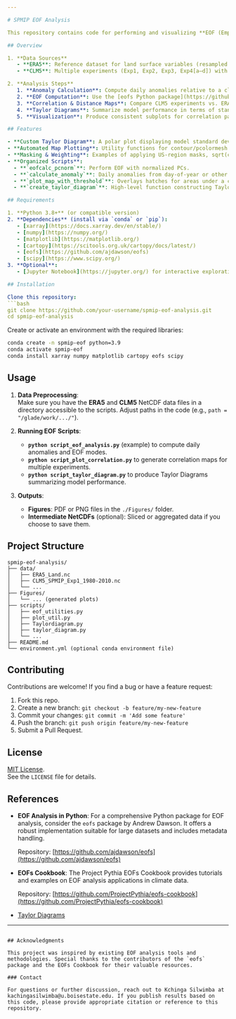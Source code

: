 ```yaml
---

# SPMIP EOF Analysis

This repository contains code for performing and visualizing **EOF (Empirical Orthogonal Function) analysis** on soil moisture data from the CLM5 (Community Land Model) and ERA5 reanalysis. The goal is to compare how various CLM5 experiments reproduce the dominant EOF modes in reference data (ERA5), focusing on the United States region.

## Overview

1. **Data Sources**  
   - **ERA5**: Reference dataset for land surface variables (resampled to daily).  
   - **CLM5**: Multiple experiments (Exp1, Exp2, Exp3, Exp4[a–d]) with different soil textures or configurations.

2. **Analysis Steps**  
   1. **Anomaly Calculation**: Compute daily anomalies relative to a climatology.  
   2. **EOF Computation**: Use the [eofs Python package](https://github.com/ajdawson/eofs) to extract the leading EOF patterns and principal components.  
   3. **Correlation & Distance Maps**: Compare CLM5 experiments vs. ERA5 via correlation maps and Euclidean distance.  
   4. **Taylor Diagrams**: Summarize model performance in terms of standard deviations and correlation coefficients.  
   5. **Visualization**: Produce consistent subplots for correlation patterns, distance fields, and explained variances.

## Features

- **Custom Taylor Diagram**: A polar plot displaying model standard deviations and correlations vs. the reference.
- **Automated Map Plotting**: Utility functions for contour/pcolormesh with lat/lon grids (using [Cartopy](https://scitools.org.uk/cartopy/docs/latest/)).
- **Masking & Weighting**: Examples of applying US-region masks, sqrt(cos(lat)) weighting, etc.
- **Organized Scripts**:
  - **`eofcalc_pcnorm`**: Perform EOF with normalized PCs.
  - **`calculate_anomaly`**: Daily anomalies from day-of-year or other groupings.
  - **`plot_map_with_threshold`**: Overlays hatches for areas under a certain threshold (e.g., significance).
  - **`create_taylor_diagram`**: High-level function constructing Taylor Diagrams.

## Requirements

1. **Python 3.8+** (or compatible version)  
2. **Dependencies** (install via `conda` or `pip`):
   - [xarray](https://docs.xarray.dev/en/stable/)
   - [numpy](https://numpy.org/)
   - [matplotlib](https://matplotlib.org/)
   - [cartopy](https://scitools.org.uk/cartopy/docs/latest/)
   - [eofs](https://github.com/ajdawson/eofs)
   - [scipy](https://www.scipy.org/)  
3. **Optional**:
   - [Jupyter Notebook](https://jupyter.org/) for interactive exploration.

## Installation

Clone this repository:
```bash
git clone https://github.com/your-username/spmip-eof-analysis.git
cd spmip-eof-analysis
```

Create or activate an environment with the required libraries:
```bash
conda create -n spmip-eof python=3.9
conda activate spmip-eof
conda install xarray numpy matplotlib cartopy eofs scipy
```

## Usage

1. **Data Preprocessing**:  
   Make sure you have the **ERA5** and **CLM5** NetCDF data files in a directory accessible to the scripts. Adjust paths in the code (e.g., `path = "/glade/work/.../"`).

2. **Running EOF Scripts**:  
   - **`python script_eof_analysis.py`** (example) to compute daily anomalies and EOF modes.
   - **`python script_plot_correlation.py`** to generate correlation maps for multiple experiments.
   - **`python script_taylor_diagram.py`** to produce Taylor Diagrams summarizing model performance.

3. **Outputs**:  
   - **Figures**: PDF or PNG files in the `./Figures/` folder.
   - **Intermediate NetCDFs** (optional): Sliced or aggregated data if you choose to save them.

## Project Structure

```
spmip-eof-analysis/
├── data/
│   ├── ERA5_Land.nc
│   ├── CLM5_SPMIP_Exp1_1980-2010.nc
│   └── ...
├── Figures/
│   └── ... (generated plots)
├── scripts/
│   ├── eof_utilities.py
│   ├── plot_util.py
│   ├── Taylordiagram.py
│   ├── taylor_diagram.py
│   └── ...
├── README.md
└── environment.yml (optional conda environment file)
```

## Contributing

Contributions are welcome! If you find a bug or have a feature request:
1. Fork this repo.
2. Create a new branch: `git checkout -b feature/my-new-feature`
3. Commit your changes: `git commit -m 'Add some feature'`
4. Push the branch: `git push origin feature/my-new-feature`
5. Submit a Pull Request.

## License

[MIT License](LICENSE).  
See the `LICENSE` file for details.
## References

- **EOF Analysis in Python**: For a comprehensive Python package for EOF analysis, consider the `eofs` package by Andrew Dawson. It offers a robust implementation suitable for large datasets and includes metadata handling.

  Repository: [https://github.com/ajdawson/eofs](https://github.com/ajdawson/eofs)

- **EOFs Cookbook**: The Project Pythia EOFs Cookbook provides tutorials and examples on EOF analysis applications in climate data.

  Repository: [https://github.com/ProjectPythia/eofs-cookbook](https://github.com/ProjectPythia/eofs-cookbook)
  
-  [Taylor Diagrams](https://gist.github.com/ycopin/3342888)
---
```

## Acknowledgments

This project was inspired by existing EOF analysis tools and methodologies. Special thanks to the contributors of the `eofs` package and the EOFs Cookbook for their valuable resources. 

### Contact

For questions or further discussion, reach out to Kchinga Silwimba at kachingasilwimba@u.boisestate.edu. If you publish results based on this code, please provide appropriate citation or reference to this repository.
